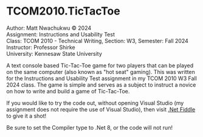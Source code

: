 # TCOM2010.TicTacToe

Author: Matt Nwachukwu © 2024\
Assignment: Instructions and Usability Test\
Class: TCOM 2010 - Technical Writing, Section: W3, Semester: Fall 2024\
Instructor: Professor Shirke\
University: Kennesaw State University

A text console based Tic-Tac-Toe game for two players that can be played on the same computer (also known as "hot seat" gaming). This was written for the Instructions and Usability Test assignment in my TCOM 2010 W3 Fall 2024 class. The game is simple and serves as a subject to instruct a novice on how to write and build a game of Tic-Tac-Toe.

If you would like to try the code out, without opening Visual Studio (my assignment does not require the use of Visual Studio), then visit [.Net Fiddle](https://dotnetfiddle.net/) to give it a shot!

Be sure to set the Compiler type to .Net 8, or the code will not run!